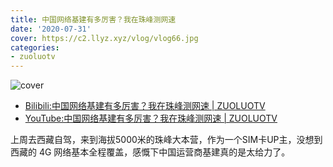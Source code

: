 ```yaml
---
title: 中国网络基建有多厉害？我在珠峰测网速
date: '2020-07-31'
cover: https://c2.llyz.xyz/vlog/vlog66.jpg
categories:
- zuoluotv
---
```


![cover](<https://c2.llyz.xyz/vlog/vlog66.jpg>)

- [Bilibili:中国网络基建有多厉害？我在珠峰测网速 | ZUOLUOTV](https://www.bilibili.com/video/BV1Gz4y1Q7Mz)
- [YouTube:中国网络基建有多厉害？我在珠峰测网速 | ZUOLUOTV](https://www.youtube.com/watch?v=xg7ZrgOb8Ik)

上周去西藏自驾，来到海拔5000米的珠峰大本营，作为一个SIM卡UP主，没想到西藏的 4G 网络基本全程覆盖，感慨下中国运营商基建真的是太给力了。

